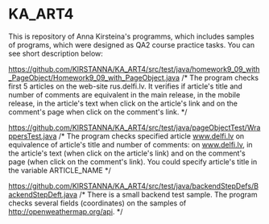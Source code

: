 # KA_ART4
This is repository of Anna Kirsteina's programms, 
which includes samples of programs, which were designed as QA2 course practice tasks. You can see short description below:      

https://github.com/KIRSTANNA/KA_ART4/src/test/java/homework9_09_with_PageObject/Homework9_09_with_PageObject.java
/*
The program checks first 5 articles on the web-site rus.delfi.lv.
It verifies if article's title and number of comments are equivalent
in the main release, in the mobile release,
in the article's text when click on the article's link and
on the comment's page when click on the comment's link.
 */

https://github.com/KIRSTANNA/KA_ART4/src/test/java/pageObjectTest/WrappersTest.java
/*
The program checks specified article www.delfi.lv
on equivalence of article's title and number of comments:
on www.delfi.lv,
in the article's text (when click on the article's link) and
on the comment's page (when click on the comment's link).
You could specify article's title in the variable ARTICLE_NAME
*/

https://github.com/KIRSTANNA/KA_ART4/src/test/java/backendStepDefs/BackendStepDeft.java
/*
There is a small backend test sample.
The program checks several fields (coordinates) on the samples of http://openweathermap.org/api.
*/
